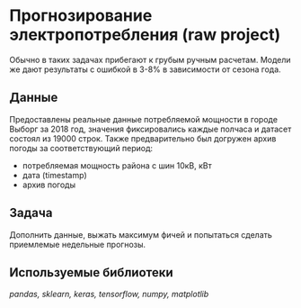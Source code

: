 # Прогнозирование электропотребления (raw project)

Обычно в таких задачах прибегают к грубым ручным расчетам. Модели же дают результаты с ошибкой в 3-8% в зависимости от сезона года.
## Данные

Предоставлены реальные данные потребляемой мощности в городе Выборг за 2018 год, значения фиксировались каждые полчаса и датасет состоял из 19000 строк. Также предварительно был догружен архив погоды за соответствующий период:

- потребляемая мощность района с шин 10кВ, кВт
- дата (timestamp)
- архив погоды

## Задача

Дополнить данные, выжать максимум фичей и попытаться сделать приемлемые недельные прогнозы.

## Используемые библиотеки
*pandas, sklearn, keras, tensorflow, numpy, matplotlib*
